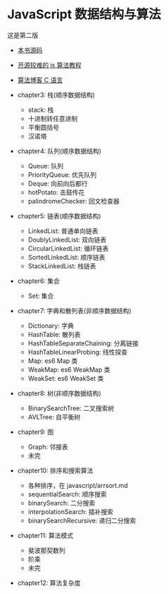 # JavaScript 数据结构与算法

这是第二版

- [本书源码](https://github.com/loiane/javascript-datastructures-algorithms)
- [开源较难的 js 算法教程](https://github.com/trekhleb/javascript-algorithms)
- [算法博客 C 语言](https://www.gitbook.com/book/wizardforcel/the-art-of-programming-by-july)

- chapter3: 栈(顺序数据结构)
  - stack: 栈
  - 十进制转任意进制
  - 平衡圆括号
  - 汉诺塔
- chapter4: 队列(顺序数据结构)
  - Queue: 队列
  - PriorityQueue: 优先队列
  - Deque: 向前向后都行
  - hotPotato: 击鼓传花
  - palindromeChecker: 回文检查器
- chapter5: 链表(顺序数据结构)
  - LinkedList: 普通单向链表
  - DoublyLinkedList: 双向链表
  - CircularLinkedList: 循环链表
  - SortedLinkedList: 顺序链表
  - StackLinkedList: 栈链表
- chapter6: 集合
  - Set: 集合
- chapter7: 字典和散列表(非顺序数据结构)
  - Dictionary: 字典
  - HashTable: 散列表
  - HashTableSeparateChaining: 分离链接
  - HashTableLinearProbing: 线性探查
  - Map: es6 Map 类
  - WeakMap: es6 WeakMap 类
  - WeakSet: es6 WeakSet 类
- chapter8: 树(非顺序数据结构)
  - BinarySearchTree: 二叉搜索树
  - AVLTree: 自平衡树
- chapter9: 图
  - Graph: 邻接表
  - 未完
- chapter10: 排序和搜索算法
  - 各种排序，在 javascript/arrsort.md
  - sequentialSearch: 顺序搜索
  - binarySearch: 二分搜索
  - interpolationSearch: 插补搜索
  - binarySearchRecursive: 递归二分搜索
- chapter11: 算法模式
  - 斐波那契数列
  - 阶乘
  - 未完
- chapter12: 算法复杂度
  